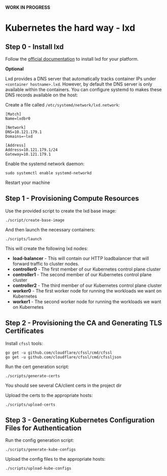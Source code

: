 **WORK IN PROGRESS**

# Kubernetes the hard way - lxd

## Step 0 - Install lxd

Follow the [official documentation](https://linuxcontainers.org/lxd/getting-started-cli)
to install lxd for your platform.

**Optional**

Lxd provides a DNS server that automatically tracks container IPs under
`<container hostname>.lxd`. However, by default the DNS server is only available
within the containers. You can configure systemd to makes these DNS records
available on the host:

Create a file called `/etc/systemd/network/lxd.network`:
```
[Match]
Name=lxdbr0

[Network]
DNS=10.121.179.1
Domains=~lxd

[Address]
Address=10.121.179.1/24
Gateway=10.121.179.1
```

Enable the systemd network daemon:
```
sudo systemctl enable systemd-networkd
```

Restart your machine


## Step 1 - Provisioning Compute Resources

Use the provided script to create the lxd base image:
```
./script/create-base-image
```

And then launch the necessary containers:
```
./scripts/launch
```

This will create the following lxd nodes:
 - **load-balancer** - This will contain our HTTP loadbalancer that will forward
   traffic to cluster nodes.
 - **controller0** - The first member of our Kubernetes control plane cluster
 - **controller1** - The second member of our Kubernetes control plane cluster
 - **controller2** - The third member of our Kubernetes control plane cluster
 - **worker0** - The first worker node for running the workloads we want on Kubernetes
 - **worker1** - The second worker node for running the workloads we want on Kubernetes


## Step 2 - Provisioning the CA and Generating TLS Certificates
Install `cfssl` tools:
```
go get -u github.com/cloudflare/cfssl/cmd/cfssl
go get -u github.com/cloudflare/cfssl/cmd/cfssljson
```

Run the cert generation script:
```
./scripts/generate-certs
```
You should see several CA/client certs in the project dir

Upload the certs to the appropriate hosts:
```
./scripts/upload-certs
```

## Step 3 - Generating Kubernetes Configuration Files for Authentication
Run the config generation script:
```
./scripts/generate-kube-configs
```

Upload the config files to the appropriate hosts:
```
./scripts/upload-kube-configs
```
